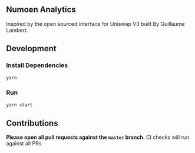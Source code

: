 ## Numoen Analytics 

Inspired by the open sourced interface for Uniswap V3 built By Guillaume Lambert.

## Development

### Install Dependencies

```bash
yarn
```

### Run

```bash
yarn start
```

## Contributions

**Please open all pull requests against the `master` branch.**
CI checks will run against all PRs.
